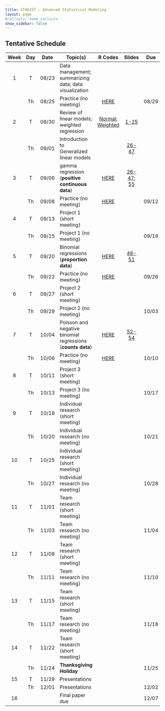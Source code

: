 ```yaml
---
title: STA6257 - Advanced Statistical Modeling
layout: page
#callouts: home_callouts
show_sidebar: false
---
```


## Tentative Schedule

| **Week** | **Day** | **Date**  | **Topic(s)** | **R Codes** | **Slides** | **Due** |
|:-:|:-:|:---:|--------------------|:--:|:-:|:-:
| 1    | T   | 08/23 | Data management; summarizing data; data visualization | | | |
|      | Th  | 08/25 | Practice (no meeting) |[HERE](https://github.com/UWFTeaching/AdvStatsModeling/blob/main/codes/Tidyverse_R.R) | | 08/29 |
| 2    | T   | 08/30 | Review of linear models; weighted regression | [Normal](https://github.com/UWFTeaching/AdvStatsModeling/blob/main/codes/NormalLinearModels.R);  [Weighted](https://github.com/UWFTeaching/AdvStatsModeling/blob/main/codes/WeightedMLR.R) | [1-25](http://pages.uwf.edu/acohen/teaching/slides/Slides_STA6257_Adv_Statistical_Modeling.pdf)| |
|      | Th  | 09/01 | Introduction to Generalized linear models | |[26-47](http://pages.uwf.edu/acohen/teaching/slides/Slides_STA6257_Adv_Statistical_Modeling.pdf) | |
| 3    | T   | 09/06 | gamma regression (**positive continuous data**) |[HERE](https://github.com/UWFTeaching/AdvStatsModeling/blob/main/codes/GammaLinearModels.R) |[26-47; 55](http://pages.uwf.edu/acohen/teaching/slides/Slides_STA6257_Adv_Statistical_Modeling.pdf) | |
|      | Th  | 09/08 | Practice (no meeting) |[HERE](https://github.com/UWFTeaching/AdvStatsModeling/blob/main/codes/GammaLinearModels.R) | | 09/12 |
| 4    | T   | 09/13 | Project 1 (short meeting) | | | |
|      | Th  | 09/15 | Project 1 (no meeting) | | | 09/19 |
| 5    | T   | 09/20 | Binomial regressions (**proportion data**) |[HERE](https://github.com/UWFTeaching/AdvStatsModeling/blob/main/codes/Bin_Ord_MultinomialModels.R) |[48-51](http://pages.uwf.edu/acohen/teaching/slides/Slides_STA6257_Adv_Statistical_Modeling.pdf)| |
|      | Th  | 09/22 | Practice (no meeting) |[HERE](https://github.com/UWFTeaching/AdvStatsModeling/blob/main/codes/Bin_Ord_MultinomialModels.R) | | 09/26 |
| 6    | T   | 09/27 | Project 2 (short meeting) | | | |
|      | Th  | 09/29 | Project 2 (no meeting) | | | 10/03 |
| 7    | T   | 10/04 | Poisson and negative binomial regressions (**counts data**) |[HERE](https://github.com/UWFTeaching/AdvStatsModeling/blob/main/codes/PoissonNBModels.R) |[52-54](http://pages.uwf.edu/acohen/teaching/slides/Slides_STA6257_Adv_Statistical_Modeling.pdf) | |
|      | Th  | 10/06 | Practice (no meeting) |[HERE](https://github.com/UWFTeaching/AdvStatsModeling/blob/main/codes/PoissonNBModels.R) | | 10/10 |
| 8    | T   | 10/11 | Project 3 (short meeting) | | | |
|      | Th  | 10/13 | Project 3 (no meeting) | | | 10/17 |
| 9    | T   | 10/18 | Individual research (short meeting) | | | |
|      | Th  | 10/20 | Individual research (no meeting) | | | 10/21 |
| 10   | T   | 10/25 | Individual research (short meeting) | | | |
|      | Th  | 10/27 | Individual research (no meeting) | | | 10/28 |
| 11   | T   | 11/01 | Team research (short meeting) | | | |
|      | Th  | 11/03 | Team research (no meeting) | | | 11/04 |
| 12   | T   | 11/08 | Team research (short meeting) | | | |
|      | Th  | 11/11 | Team research (no meeting) | | | 11/10 |
| 13   | T   | 11/15 | Team research (short meeting) | | | |
|      | Th  | 11/17 | Team research (no meeting) | | | 11/18 |
| 14   | T   | 11/22 | Team research (short meeting) | | | |
|      | Th  | 11/24 | **Thanksgiving Holiday** | | | 11/25 |
| 15   | T   | 11/29 | Presentations | | | |
|      | Th   | 12/01 | Presentations | | | 12/02 |
| 16   |   |  | Final paper due | | | 12/07 |
